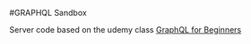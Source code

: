 #GRAPHQL Sandbox


Server code based on the udemy class [GraphQL for Beginners](https://www.udemy.com/graphql-for-beginners-with-javascript/)






